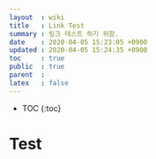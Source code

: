 ```yaml
---
layout  : wiki
title   : Link Test
summary : 링크 테스트 하기 위함.
date    : 2020-04-05 15:23:05 +0900
updated : 2020-04-05 15:24:35 +0900
toc     : true
public  : true
parent  : 
latex   : false
---
```

* TOC
{:toc}

# Test
